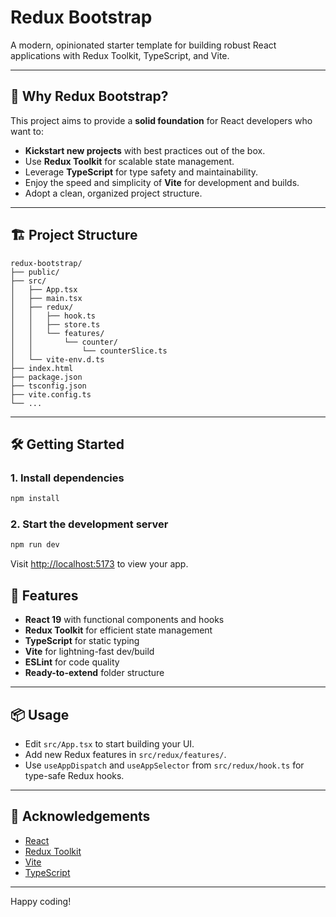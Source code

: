 # Redux Bootstrap

A modern, opinionated starter template for building robust React applications with Redux Toolkit, TypeScript, and Vite.

---

## 🚀 Why Redux Bootstrap?

This project aims to provide a **solid foundation** for React developers who want to:

- **Kickstart new projects** with best practices out of the box.
- Use **Redux Toolkit** for scalable state management.
- Leverage **TypeScript** for type safety and maintainability.
- Enjoy the speed and simplicity of **Vite** for development and builds.
- Adopt a clean, organized project structure.

---

## 🏗️ Project Structure

```
redux-bootstrap/
├── public/
├── src/
│   ├── App.tsx
│   ├── main.tsx
│   ├── redux/
│   │   ├── hook.ts
│   │   ├── store.ts
│   │   └── features/
│   │       └── counter/
│   │           └── counterSlice.ts
│   └── vite-env.d.ts
├── index.html
├── package.json
├── tsconfig.json
├── vite.config.ts
└── ...
```

---

## 🛠️ Getting Started

### 1. Install dependencies

```bash
npm install
```

### 2. Start the development server

```bash
npm run dev
```
Visit [http://localhost:5173](http://localhost:5173) to view your app.

## 🧩 Features

- **React 19** with functional components and hooks
- **Redux Toolkit** for efficient state management
- **TypeScript** for static typing
- **Vite** for lightning-fast dev/build
- **ESLint** for code quality
- **Ready-to-extend** folder structure

---

## 📦 Usage

- Edit `src/App.tsx` to start building your UI.
- Add new Redux features in `src/redux/features/`.
- Use `useAppDispatch` and `useAppSelector` from `src/redux/hook.ts` for type-safe Redux hooks.

---

## 🙏 Acknowledgements

- [React](https://react.dev/)
- [Redux Toolkit](https://redux-toolkit.js.org/)
- [Vite](https://vitejs.dev/)
- [TypeScript](https://www.typescriptlang.org/)

---

Happy coding!